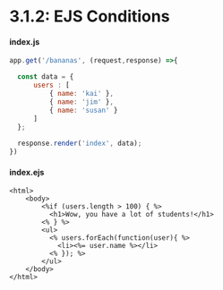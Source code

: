 # 3.1.2: EJS Conditions

#### index.js

```javascript
app.get('/bananas', (request,response) =>{

  const data = {
      users : [
          { name: 'kai' },
          { name: 'jim' },
          { name: 'susan' }
      ]
  };
  
  response.render('index', data);
})
```

#### index.ejs

```markup
<html>
    <body>
        <%if (users.length > 100) { %>
          <h1>Wow, you have a lot of students!</h1>
        <% } %>
        <ul>
          <% users.forEach(function(user){ %>
            <li><%= user.name %></li>
          <% }); %>
        </ul>
    </body>
</html>
```

